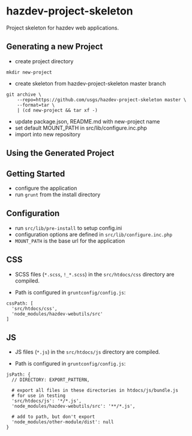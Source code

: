 hazdev-project-skeleton
==============

Project skeleton for hazdev web applications.



Generating a new Project
------------------------

- create project directory
```
mkdir new-project
```
- create skeleton from hazdev-project-skeleton master branch
```
git archive \
    --repo=https://github.com/usgs/hazdev-project-skeleton master \
    --format=tar \
    | (cd new-project && tar xf -)
```
- update package.json, README.md with new-project name
- set default MOUNT_PATH in src/lib/configure.inc.php
- import into new repository


Using the Generated Project
---------------------------

## Getting Started
- configure the application
- run `grunt` from the install directory

## Configuration
- run `src/lib/pre-install` to setup config.ini
- configuration options are defined in `src/lib/configure.inc.php`
- `MOUNT_PATH` is the base url for the application

## CSS
- SCSS files (`*.scss`, `!_*.scss`) in the `src/htdocs/css` directory are compiled.

- Path is configured in `gruntconfig/config.js`:
```
cssPath: [
  'src/htdocs/css',
  'node_modules/hazdev-webutils/src'
]
```

## JS
- JS files (`*.js`) in the `src/htdocs/js` directory are compiled.

- Path is configured in `gruntconfig/config.js`:
```
jsPath: {
  // DIRECTORY: EXPORT_PATTERN,

  # export all files in these directories in htdocs/js/bundle.js
  # for use in testing
  'src/htdocs/js': '*/*.js',
  'node_modules/hazdev-webutils/src': '**/*.js',

  # add to path, but don't export
  'node_modules/other-module/dist': null
}
```
